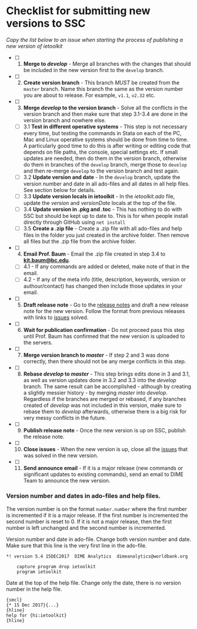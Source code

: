 # Checklist for submitting new versions to SSC

*Copy the list below to an issue when starting the process of publishing a new version of ietoolkit*

- [ ] 1. **Merge to *develop*** - Merge all branches with the changes that should be included in the new version first to the `develop` branch.
- [ ] 2. **Create version branch** - This branch _MUST_ be created from the `master` branch. Name this branch the same as the version number you are about to release. For example, `v1.1`, `v2.32` etc.
- [ ] 3. **Merge *develop* to the version branch** - Solve all the conflicts in the version branch and then make sure that step 3.1-3.4 are done in the version branch and nowhere else.
	- [ ] 3.1 **Test in different operative systems** - This step is not necessary every time, but testing the commands in Stata on each of the PC, Mac and Linux operative systems should be done from time to time. A particularly good time to do this is after writing or editing code that depends on file paths, the console, special settings etc. If small updates are needed, then do them in the version branch, otherwise do them in branches of the `develop` branch, merge those to `develop` and then re-merge `develop` to the version branch and test again.
	- [ ] 3.2 **Update version and date** - In the `develop` branch, update the version number and date in all ado-files and all dates in all help files. See section below for details.
	- [ ] 3.3 **Update version locals in ietoolkit** - In the _ietoolkit.ado_ file, update the _version_ and _versionDate_ locals at the top of the file.
	- [ ] 3.4 **Update version in .pkg and .toc** - This has nothing to do with SSC but should be kept up to date to. This is for when people install directly through GitHub using `net install`
	- [ ] 3.5 **Create a .zip file** - Create a .zip file with all ado-files and help files in the folder you just created in the archive folder. Then remove all files but the .zip file from the archive folder.
- [ ] 4. **Email Prof. Baum** - Email the .zip file created in step 3.4 to **kit.baum@bc.edu**.
	- [ ] 4.1 - If any commands are added or deleted, make note of that in the email.
	- [ ] 4.2 - If any of the meta info (title, description, keywords, version or authour/contact) has changed then include those updates in your email.
- [ ] 5. **Draft release note** - Go to the [release notes](https://github.com/worldbank/ietoolkit/releases) and draft a new release note for the new version. Follow the format from previous releases with links to [issues](https://github.com/worldbank/ietoolkit/issues) solved.
- [ ] 6. **Wait for publication confirmation** - Do not proceed pass this step until Prof. Baum has confirmed that the new version is uploaded to the servers.
- [ ] 7. **Merge version branch to *master*** - If step 2 and 3 was done correctly, then there should not be any merge conflicts in this step.
- [ ] 8. **Rebase *develop* to *master*** - This step brings edits done in 3 and 3.1, as well as version updates done in 3.2 and 3.3 into the *develop* branch. The same result can be accomplished - although by creating a slightly messier history - by merging *master* into *develop*. Regardless if the branches are merged or rebased, if any branches created of *develop* was not included in this version, make sure to rebase them to *develop* afterwards, otherwise there is a big risk for very messy conflicts in the future.
- [ ] 9. **Publish release note** - Once the new version is up on SSC, publish the release note.
- [ ] 10. **Close issues** - When the new version is up, close all the [issues](https://github.com/worldbank/ietoolkit/issues) that was solved in the new version.
- [ ] 11. **Send announce email** - If it is a major release (new commands or significant updates to existing commands), send an email to DIME Team to announce the new version.

### Version number and dates in ado-files and help files.

The version number is on the format `number.number` where the first number is incremented if it is a major release. If the first number is incremented the second number is reset to 0. If it is not a major release, then the first number is left unchanged and the second number is incremented.

Version number and date in ado-file. Change both version number and date. Make sure that this line is the very first line in the ado-file.
```
*! version 5.4 15DEC2017  DIME Analytics  dimeanalytics@worldbank.org

	capture program drop ietoolkit
	program ietoolkit
```

Date at the top of the help file. Change only the date, there is no version number in the help file.
```
{smcl}
{* 15 Dec 2017}{...}
{hline}
help for {hi:ietoolkit}
{hline}
```
